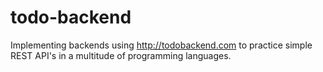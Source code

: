 # todo-backend

Implementing backends using <http://todobackend.com> to practice simple REST API's in a multitude of programming languages.
